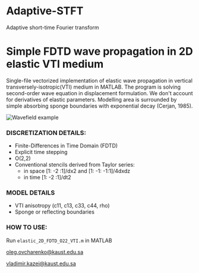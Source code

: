 # Adaptive-STFT
Adaptive short-time Fourier transform


# **Simple FDTD wave propagation in 2D elastic VTI medium**

Single-file vectorized implementation of elastic wave propagation in vertical transversely-isotropic(VTI) medium in MATLAB. The program is solving second-order wave equation in displacement formulation. We don't account for derivatives of elastic parameters. Modelling area is surrounded by simple absorbing sponge boundaries with exponential decay (Cerjan, 1985). 

![Wavefield example](img/snap.jpg)

### **DISCRETIZATION DETAILS**:
* Finite-Differences in Time Domain (FDTD)
* Explicit time stepping
* O(2,2)
* Conventional stencils derived from Taylor series: 
    * in space [1: -2 :1]/dx2 and [1: -1: -1:1]/4dxdz
    * in time [1: -2 :1]/dt2

### **MODEL DETAILS**
* VTI anisotropy (c11, c13, c33, c44, rho)
* Sponge or reflecting boundaries

### **HOW TO USE**: 
Run `elastic_2D_FDTD_O22_VTI.m` in MATLAB

oleg.ovcharenko@kaust.edu.sa

vladimir.kazei@kaust.edu.sa
